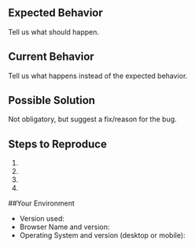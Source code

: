<!--- Provide a general summary of the issue in the Title above -->

## Expected Behavior
Tell us what should happen.

## Current Behavior
Tell us what happens instead of the expected behavior.

## Possible Solution
Not obligatory, but suggest a fix/reason for the bug.

## Steps to Reproduce
<!--- Provide a screenshot, or an unambiguous set of steps toreproduce this bug.-->
1.
2.
3.
4.

##Your Environment
- Version used:
- Browser Name and version:
- Operating System and version (desktop or mobile):
